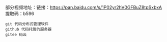 
部分视频地址：链接：https://pan.baidu.com/s/1P02yr2hV0GFBuZ8tpSxbxA 
提取码：b596 


```
git 代码分布式管理软件
github 代码托管的服务器
gitee 码云
```
